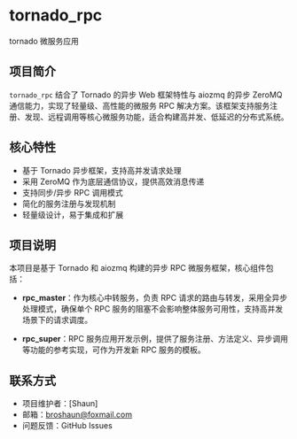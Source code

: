 # tornado_rpc
tornado 微服务应用

## 项目简介

`tornado_rpc` 结合了 Tornado 的异步 Web 框架特性与 aiozmq 的异步 ZeroMQ 通信能力，实现了轻量级、高性能的微服务 RPC 解决方案。该框架支持服务注册、发现、远程调用等核心微服务功能，适合构建高并发、低延迟的分布式系统。

## 核心特性

- 基于 Tornado 异步框架，支持高并发请求处理
- 采用 ZeroMQ 作为底层通信协议，提供高效消息传递
- 支持同步/异步 RPC 调用模式
- 简化的服务注册与发现机制
- 轻量级设计，易于集成和扩展


## 项目说明

本项目是基于 Tornado 和 aiozmq 构建的异步 RPC 微服务框架，核心组件包括：

- **rpc_master**：作为核心中转服务，负责 RPC 请求的路由与转发，采用全异步处理模式，确保单个 RPC 服务的阻塞不会影响整体服务可用性，支持高并发场景下的请求调度。

- **rpc_super**：RPC 服务应用开发示例，提供了服务注册、方法定义、异步调用等功能的参考实现，可作为开发新 RPC 服务的模板。


## 联系方式
- 项目维护者：[Shaun]
- 邮箱：broshaun@foxmail.com
- 问题反馈：GitHub Issues
